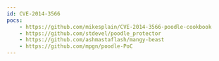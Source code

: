 ```yaml
---
id: CVE-2014-3566
pocs:
    - https://github.com/mikesplain/CVE-2014-3566-poodle-cookbook
    - https://github.com/stdevel/poodle_protector
    - https://github.com/ashmastaflash/mangy-beast
    - https://github.com/mpgn/poodle-PoC
---
```

